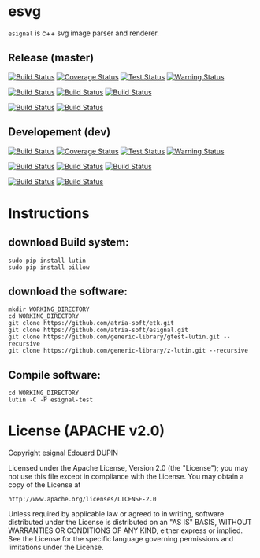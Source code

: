 esvg
=====

`esignal` is c++ svg image parser and renderer.

Release (master)
----------------

[![Build Status](https://travis-ci.org/atria-soft/esignal.svg?branch=master)](https://travis-ci.org/atria-soft/esignal)
[![Coverage Status](http://atria-soft.com/ci/coverage/atria-soft/esignal.svg?branch=master)](http://atria-soft.com/ci/atria-soft/esignal)
[![Test Status](http://atria-soft.com/ci/test/atria-soft/esignal.svg?branch=master)](http://atria-soft.com/ci/atria-soft/esignal)
[![Warning Status](http://atria-soft.com/ci/warning/atria-soft/esignal.svg?branch=master)](http://atria-soft.com/ci/atria-soft/esignal)

[![Build Status](http://atria-soft.com/ci/build/atria-soft/esignal.svg?branch=master&tag=Linux)](http://atria-soft.com/ci/atria-soft/esignal)
[![Build Status](http://atria-soft.com/ci/build/atria-soft/esignal.svg?branch=master&tag=MacOs)](http://atria-soft.com/ci/atria-soft/esignal)
[![Build Status](http://atria-soft.com/ci/build/atria-soft/esignal.svg?branch=master&tag=Mingw)](http://atria-soft.com/ci/atria-soft/esignal)

[![Build Status](http://atria-soft.com/ci/build/atria-soft/esignal.svg?branch=master&tag=Android)](http://atria-soft.com/ci/atria-soft/esignal)
[![Build Status](http://atria-soft.com/ci/build/atria-soft/esignal.svg?branch=master&tag=IOs)](http://atria-soft.com/ci/atria-soft/esignal)

Developement (dev)
------------------

[![Build Status](https://travis-ci.org/atria-soft/esignal.svg?branch=dev)](https://travis-ci.org/atria-soft/esignal)
[![Coverage Status](http://atria-soft.com/ci/coverage/atria-soft/esignal.svg?branch=dev)](http://atria-soft.com/ci/atria-soft/esignal)
[![Test Status](http://atria-soft.com/ci/test/atria-soft/esignal.svg?branch=dev)](http://atria-soft.com/ci/atria-soft/esignal)
[![Warning Status](http://atria-soft.com/ci/warning/atria-soft/esignal.svg?branch=dev)](http://atria-soft.com/ci/atria-soft/esignal)

[![Build Status](http://atria-soft.com/ci/build/atria-soft/esignal.svg?branch=dev&tag=Linux)](http://atria-soft.com/ci/atria-soft/esignal)
[![Build Status](http://atria-soft.com/ci/build/atria-soft/esignal.svg?branch=dev&tag=MacOs)](http://atria-soft.com/ci/atria-soft/esignal)
[![Build Status](http://atria-soft.com/ci/build/atria-soft/esignal.svg?branch=dev&tag=Mingw)](http://atria-soft.com/ci/atria-soft/esignal)

[![Build Status](http://atria-soft.com/ci/build/atria-soft/esignal.svg?branch=dev&tag=Android)](http://atria-soft.com/ci/atria-soft/esignal)
[![Build Status](http://atria-soft.com/ci/build/atria-soft/esignal.svg?branch=dev&tag=IOs)](http://atria-soft.com/ci/atria-soft/esignal)


Instructions
============

download Build system:
----------------------

	sudo pip install lutin
	sudo pip install pillow

download the software:
----------------------

	mkdir WORKING_DIRECTORY
	cd WORKING_DIRECTORY
	git clone https://github.com/atria-soft/etk.git
	git clone https://github.com/atria-soft/esignal.git
	git clone https://github.com/generic-library/gtest-lutin.git --recursive
	git clone https://github.com/generic-library/z-lutin.git --recursive

Compile software:
-----------------

	cd WORKING_DIRECTORY
	lutin -C -P esignal-test


License (APACHE v2.0)
=====================
Copyright esignal Edouard DUPIN

Licensed under the Apache License, Version 2.0 (the "License");
you may not use this file except in compliance with the License.
You may obtain a copy of the License at

    http://www.apache.org/licenses/LICENSE-2.0

Unless required by applicable law or agreed to in writing, software
distributed under the License is distributed on an "AS IS" BASIS,
WITHOUT WARRANTIES OR CONDITIONS OF ANY KIND, either express or implied.
See the License for the specific language governing permissions and
limitations under the License.

